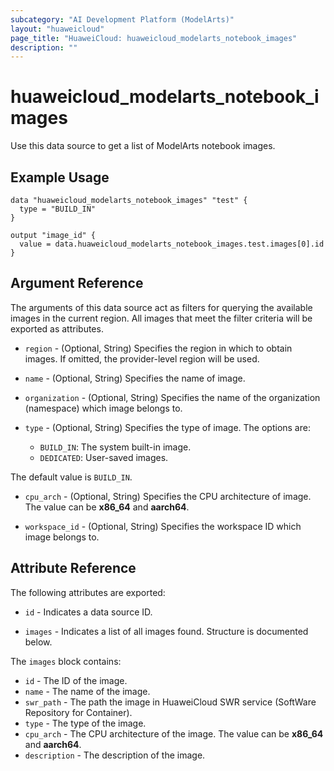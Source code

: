 ```yaml
---
subcategory: "AI Development Platform (ModelArts)"
layout: "huaweicloud"
page_title: "HuaweiCloud: huaweicloud_modelarts_notebook_images"
description: ""
---
```


# huaweicloud_modelarts_notebook_images

Use this data source to get a list of ModelArts notebook images.

## Example Usage

```hcl
data "huaweicloud_modelarts_notebook_images" "test" {
  type = "BUILD_IN"
}

output "image_id" {
  value = data.huaweicloud_modelarts_notebook_images.test.images[0].id
}
```

## Argument Reference

The arguments of this data source act as filters for querying the available images in the current region.
 All images that meet the filter criteria will be exported as attributes.

* `region` - (Optional, String) Specifies the region in which to obtain images. If omitted, the provider-level region
 will be used.

* `name` - (Optional, String) Specifies the name of image.

* `organization` - (Optional, String) Specifies the name of the organization (namespace) which image belongs to.

* `type` - (Optional, String) Specifies the type of image. The options are:
  + `BUILD_IN`: The system built-in image.
  + `DEDICATED`: User-saved images.

 The default value is `BUILD_IN`.

* `cpu_arch` - (Optional, String) Specifies the CPU architecture of image. The value can be **x86_64** and **aarch64**.

* `workspace_id` - (Optional, String) Specifies the workspace ID which image belongs to.

## Attribute Reference

The following attributes are exported:

* `id` - Indicates a data source ID.

* `images` - Indicates a list of all images found. Structure is documented below.

The `images` block contains:

* `id` - The ID of the image.
* `name` - The name of the image.
* `swr_path` - The path the image in HuaweiCloud SWR service (SoftWare Repository for Container).
* `type` - The type of the image.
* `cpu_arch` - The CPU architecture of the image. The value can be **x86_64** and **aarch64**.
* `description` - The description of the image.
